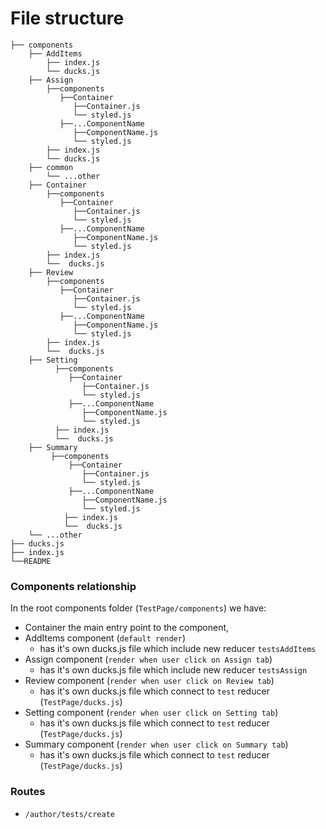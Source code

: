# File structure
    ├── components
        ├── AddItems
            ├── index.js
            └── ducks.js
        ├── Assign
            ├──components
               ├──Container
                  ├──Container.js
                  └── styled.js
               ├──...ComponentName
                  ├──ComponentName.js
                  └── styled.js
            ├── index.js
            └── ducks.js
        ├── common
            └── ...other
        ├── Container
            ├──components
               ├──Container
                  ├──Container.js
                  └── styled.js
               ├──...ComponentName
                  ├──ComponentName.js
                  └── styled.js
            ├── index.js
            └──  ducks.js
        ├── Review
            ├──components
               ├──Container
                  ├──Container.js
                  └── styled.js
               ├──...ComponentName
                  ├──ComponentName.js
                  └── styled.js
            ├── index.js
            └──  ducks.js
        ├── Setting
              ├──components
                 ├──Container
                    ├──Container.js
                    └── styled.js
                 ├──...ComponentName
                    ├──ComponentName.js
                    └── styled.js
              ├── index.js
              └──  ducks.js
        ├── Summary
             ├──components
                 ├──Container
                    ├──Container.js
                    └── styled.js
                 ├──...ComponentName
                    ├──ComponentName.js
                    └── styled.js
                ├── index.js
                └──  ducks.js
        └── ...other
    ├── ducks.js
    ├── index.js
    └──README
    
### Components relationship
In the root components folder (`TestPage/components`) we have:
- Container the main entry point to the component,
- AddItems component (`default render`) 
    - has it's own ducks.js file which include new reducer `testsAddItems` 
- Assign component (`render when user click on Assign tab`)
    - has it's own ducks.js file which include new reducer `testsAssign` 
- Review component (`render when user click on Review tab`)
    - has it's own ducks.js file which connect to `test` reducer (`TestPage/ducks.js`) 
- Setting component (`render when user click on Setting tab`)
    - has it's own ducks.js file which connect to `test` reducer (`TestPage/ducks.js`) 
- Summary component (`render when user click on Summary tab`)
    - has it's own ducks.js file which connect to `test` reducer (`TestPage/ducks.js`) 

### Routes

- `/author/tests/create`

